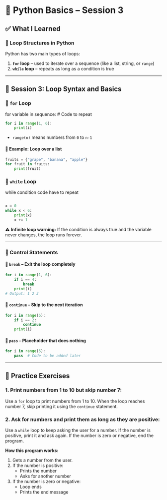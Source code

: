 # 🐍 Python Basics – Session  3

## ✅ What I Learned

### 🔁 Loop Structures in Python

Python has two main types of loops:

1. **`for` loop** – used to iterate over a sequence (like a list, string, or `range`)
2. **`while` loop** – repeats as long as a condition is true

---

## 🔹 Session 3: Loop Syntax and Basics

### 🔸 `for` Loop


for variable in sequence:
    # Code to repeat

```python
for i in range(1, 6):
    print(i)
```

- `range(n)` means numbers from `0` to `n-1`

#### 📌 Example: Loop over a list
```python
fruits = {"grape", "banana", "apple"}
for fruit in fruits:
    print(fruit)
```
### 🔸 `while` Loop
while condition code have to repeat
```python

x = 0
while x < 6:
    print(x)
    x += 1
```
⚠️ **Infinite loop warning:** If the condition is always true and the variable never changes, the loop runs forever.

---
### 🚦 Control Statements

#### 🔹 `break` – Exit the loop completely
```python
for i in range(1, 6):
    if i == 4:
        break
    print(i)
# Output: 1 2 3
```

#### 🔹 `continue` – Skip to the next iteration
```python
for i in range(5):
    if i == 2:
        continue
    print(i)
```
#### 🔹 `pass` – Placeholder that does nothing
```python
for i in range(5):
    pass  # Code to be added later
```
---
## 🧪 Practice Exercises

### 1. Print numbers from 1 to 10 but skip number 7:
Use a `for` loop to print numbers from 1 to 10. When the loop reaches number 7, skip printing it using the `continue` statement.

### 2. Ask for numbers and print them as long as they are positive:
Use a `while` loop to keep asking the user for a number. If the number is positive, print it and ask again. If the number is zero or negative, end the program.

**How this program works:**

1. Gets a number from the user.
2. If the number is positive:
   - Prints the number
   - Asks for another number
3. If the number is zero or negative:
   - Loop ends
   - Prints the end message

